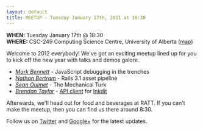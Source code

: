 ```yaml
---
layout: default
title: MEETUP - Tuesday January 17th, 2011 at 18:30
---
```


**WHEN:** Tuesday January 17th @ 18:30  
**WHERE:** CSC-249 Computing Science Centre, University of Alberta ([map](http://maps.google.ca/maps/place?q=computing+science,+edmonton&hl=en&ftid=0x53a0218a9ccbcfa5:0xaae88fa1314cc64e))

Welcome to 2012 everybody! We've got an exciting meetup lined up for you to kick off the new year with talks and demos galore.

 * _[Mark Bennett](http://twitter.com/MarkBennett)_ - JavaScript debugging in the trenches
 * _[Nathan Bertram](http://about.me/nathanbertram)_ - Rails 3.1 asset pipeline
 * _[Sean Ouimet](https://twitter.com/SkepticSean)_ - The Mechanical Turk
 * _[Brendan Taylor](http://github.com/bct)_ - [API client](http://github.com/Inkdit/inkdit.rb) for [Inkdit](https://inkdit.com/)

Afterwards, we'll head out for food and beverages at RATT. If you can't make the meetup, then you can find us there around 8:30.

Follow us on [Twitter](http://twitter.com/yegrb) and [Google+](https://plus.google.com/116923764087972001994/posts) for the latest updates.
